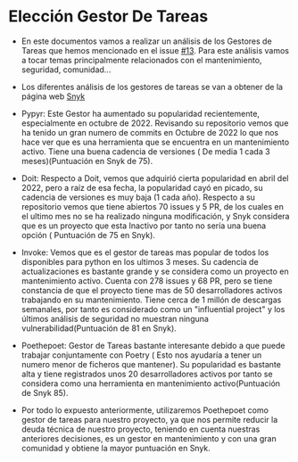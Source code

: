 # Elección Gestor De Tareas

* En este documentos vamos a realizar un análisis de los Gestores de Tareas que hemos mencionado en el issue [#13](https://github.com/alvarogaro/AGR-MVS/issues/13). Para este análisis vamos a tocar temas principalmente relacionados con el mantenimiento, seguridad, comunidad...

* Los diferentes análisis de los gestores de tareas se van a obtener de la página web [Snyk](https://snyk.io/)

* Pypyr: Este Gestor ha aumentado su popularidad recientemente, especialmente en octubre de 2022. Revisando su repositorio vemos que ha tenido un gran numero de commits en Octubre de 2022 lo que nos hace ver que es una herramienta que se encuentra en un mantenimiento activo. Tiene una buena cadencia de versiones ( De media 1 cada 3 meses)(Puntuación en Snyk de 75).

* Doit: Respecto a Doit, vemos que adquirió cierta popularidad en abril del 2022, pero a raíz de esa fecha, la popularidad cayó en picado, su cadencia de versiones es muy baja (1 cada año). Respecto a su repositorio vemos que tiene abiertos 70 issues y 5 PR, de los cuales en el ultimo mes no se ha realizado ninguna modificación, y Snyk considera que es un proyecto que esta Inactivo por tanto no sería una buena opción ( Puntuación de 75 en Snyk).

* Invoke: Vemos que es el gestor de tareas mas popular de todos los disponibles para python en los ultimos 3 meses. Su cadencia de actualizaciones es bastante grande y se considera como un proyecto en mantenimiento activo. Cuenta con 278 issues y 68 PR, pero se tiene constancia de que el proyecto tiene mas de 50 desarrolladores activos trabajando en su mantenimiento. Tiene cerca de 1 millón de descargas semanales, por tanto es considerado como un "influential project" y los últimos análisis de seguridad no muestran ninguna vulnerabilidad(Puntuación de 81 en Snyk).

* Poethepoet: Gestor de Tareas bastante interesante debido a que puede trabajar conjuntamente con Poetry ( Esto nos ayudaría a tener un numero menor de ficheros que mantener). Su popularidad es bastante alta y tiene registrados unos 20 desarrolladores activos por tanto se considera como una herramienta en mantenimiento activo(Puntuación de Snyk 85).

* Por todo lo expuesto anteriormente, utilizaremos Poethepoet como gestor de tareas para nuestro proyecto, ya que nos permite reducir la deuda técnica de nuestro proyecto, teniendo en cuenta nuestras anteriores decisiones, es un gestor en mantenimiento y con una gran comunidad y obtiene la mayor puntuación en Snyk.